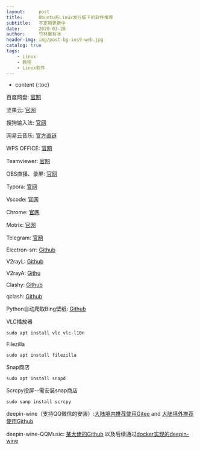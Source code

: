```yaml
---
layout:     post
title:      Ubuntu系Linux发行版下的软件推荐
subtitle:   不定期更新中
date:       2020-03-28
author:     竹林里有冰
header-img: img/post-bg-ios9-web.jpg
catalog: true
tags:
    - Linux
    - 教程
    - Linux软件
---
```


* content
{:toc}

百度网盘: [官网](https://pan.baidu.com/download)

坚果云: [官网](https://www.jianguoyun.com/s/downloads)

搜狗输入法: [官网](https://pinyin.sogou.com/linux/)

网易云音乐: [官方直链](http://d1.music.126.net/dmusic/netease-cloud-music_1.2.1_amd64_ubuntu_20190428.deb)

WPS OFFICE: [官网](https://www.wps.cn/product/wpslinux)

Teamviewer: [官网](https://www.teamviewer.com/en/download/linux/)

OBS直播、录屏: [官网](https://obsproject.com/wiki/install-instructions#linux)

Typora: [官网](https://www.typora.io/)

Vscode: [官网](https://code.visualstudio.com/)

Chrome: [官网](https://www.google.com/chrome/)

Motrix: [官网](https://motrix.app/)

Telegram: [官网](https://desktop.telegram.org/)

Electron-srr: [Github](https://github.com/shadowsocksrr/electron-ssr)

V2rayL: [Github](https://github.com/jiangxufeng/v2rayL)

V2rayA: [Githu](https://github.com/mzz2017/V2RayA)

Clashy: [Github](https://github.com/SpongeNobody/Clashy)

qclash: [Github](https://github.com/mantech2045/qclash)

Python自动爬取Bing壁纸: [Github](https://github.com/UtkarshGpta/bing-desktop-wallpaper-changer/)

VLC播放器

```
sudo apt install vlc vlc-l10n
```

Filezilla

```
sudo apt install filezilla
```

Snap商店

```
sudo apt install snapd
```

Scrcpy投屏--需安装snap商店

``` 
sudo sanp install scrcpy
```

deepin-wine（支持QQ微信的安装）:[大陆境内推荐使用Gitee](https://gitee.com/wszqkzqk/deepin-wine-for-ubuntu/) and [大陆境外推荐使用Github](https://github.com/wszqkzqk/deepin-wine-ubuntu)

deepin-wine-QQMusic: [某大佬的Github](https://github.com/gorquan/QQMusic/) 以及后续通过[docker实现的deepin-wine](https://github.com/gorquan/deepin-wine-docker)
